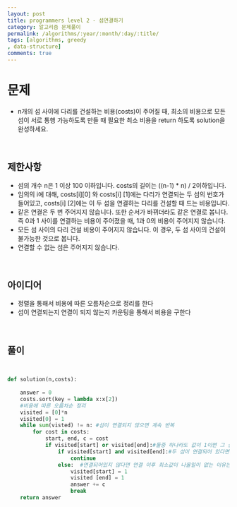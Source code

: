 ```yaml
---
layout: post
title: programmers level 2 - 섬연결하기
category: 알고리즘 문제풀이
permalink: /algorithms/:year/:month/:day/:title/
tags: [algorithms, greedy
, data-structure]
comments: true
---
```


# 문제
- n개의 섬 사이에 다리를 건설하는 비용(costs)이 주어질 때, 최소의 비용으로 모든 섬이 서로 통행 가능하도록 만들 때 필요한 최소 비용을 return 하도록 solution을 완성하세요.
<br>

## 제한사항
- 섬의 개수 n은 1 이상 100 이하입니다.
costs의 길이는 ((n-1) * n) / 2이하입니다.
- 임의의 i에 대해, costs[i][0] 와 costs[i] [1]에는 다리가 연결되는 두 섬의 번호가 들어있고, costs[i] [2]에는 이 두 섬을 연결하는 다리를 건설할 때 드는 비용입니다.
- 같은 연결은 두 번 주어지지 않습니다. 또한 순서가 바뀌더라도 같은 연결로 봅니다. 즉 0과 1 사이를 연결하는 비용이 주어졌을 때, 1과 0의 비용이 주어지지 않습니다.
- 모든 섬 사이의 다리 건설 비용이 주어지지 않습니다. 이 경우, 두 섬 사이의 건설이 불가능한 것으로 봅니다.
- 연결할 수 없는 섬은 주어지지 않습니다.
<br>

## 아이디어
- 정렬을 통해서 비용에 따른 오름차순으로 정리를 한다
- 섬이 연결되는지 연결이 되지 않는지 카운팅을 통해서 비용을 구한다
<br>


## 풀이

```python


def solution(n,costs):
    
    answer = 0
    costs.sort(key = lambda x:x[2])
    #비용에 따른 오름차순 정리
    visited = [0]*n
    visited[0] = 1
    while sum(visted) != n: #섬이 연결되지 않으면 계속 반복
        for cost in costs:
            start, end, c = cost
            if visited[start] or visited[end]:#둘중 하나라도 값이 1이면 그 섬이 앞에 나왔던 거임
                if visited[start] and visited[end]:#두 섬이 연결되어 있다면 
                    continue
                else:  #연결되어있지 않다면 연결 이후 최소값이 나올일이 없는 이유는 위에서 소팅으로 이미 해결했기 때문이다. 
                    visited[start] = 1
                    visited [end] = 1
                    answer += c
                    break
    return answer

```
